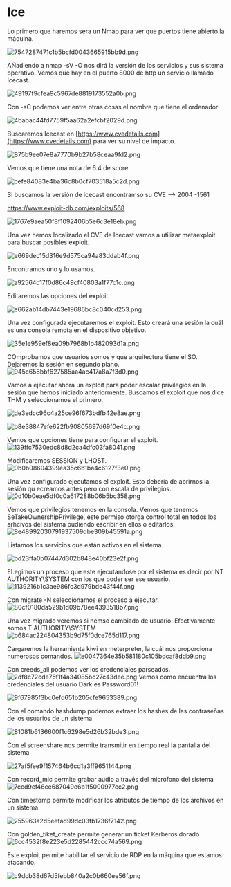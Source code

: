 # Ice

Lo primero que haremos sera un Nmap para ver que puertos tiene abierto la máquina. 

![7547287471c1b5bcfd0043665915bb9d.png](img/7547287471c1b5bcfd0043665915bb9d.png)

AÑadiendo a nmap -sV -O nos dirá la versión de los servicios y sus sistema operativo. Vemos que hay en el puerto 8000 de http un servicio llamado Icecast. 

![49197f9cfea9c5967de8819173552a0b.png](img/49197f9cfea9c5967de8819173552a0b.png)

Con -sC  podemos ver entre otras cosas el nombre que tiene el ordenador

![4babac44fd7759f5aa62a2efcbf2029d.png](img/4babac44fd7759f5aa62a2efcbf2029d.png)

Buscaremos Icecast en [https://www.cvedetails.com](https://www.cvedetails.com) para ver su nivel de impacto. 

![875b9ee07e8a7770b9b27b58ceaa9fd2.png](img/875b9ee07e8a7770b9b27b58ceaa9fd2.png)

Vemos que tiene una nota de 6.4 de score. 

![cefe84083e4ba36c8b0cf703518a5c2d.png](img/cefe84083e4ba36c8b0cf703518a5c2d.png)

Si buscamos la versión de icecast encontramso su CVE --> 2004 -1561 

https://www.exploit-db.com/exploits/568

![1767e9aea50f8f1092406b5e6c3e18eb.png](img/1767e9aea50f8f1092406b5e6c3e18eb.png)


Una vez hemos localizado el CVE de Icecast vamos a utilizar metaexploit para buscar posibles exploit. 

![e669dec15d316e9d575ca94a83ddab4f.png](img/e669dec15d316e9d575ca94a83ddab4f.png)

Encontramos uno y lo usamos. 

![a92564c17f0d86c49cf40803a1f77c1c.png](img/a92564c17f0d86c49cf40803a1f77c1c.png)

Editaremos las opciones del exploit. 

![e662ab14db7443e19686bc8c040cd253.png](img/e662ab14db7443e19686bc8c040cd253.png)

Una vez configurada ejecutaremos el exploit. Esto creará una sesión la cuál es una consola remota en el dispositivo objetivo.

![35e1e959ef8ea09b7968b1b482093d1a.png](img/35e1e959ef8ea09b7968b1b482093d1a.png)


COmprobamos que usuarios somos y que arquitectura tiene el SO. Dejaremos la sesión en segundo plano. 
![945c658bbf627585aa4ac417a8a7f3d0.png](img/945c658bbf627585aa4ac417a8a7f3d0.png)

Vamos a ejecutar ahora un exploit para poder escalar privilegios en la sesión que hemos iniciado anteriormente. Buscamos el exploit que nos dice THM y seleccionamos el primero. 

![de3edcc96c4a25ce96f673bdfb42e8ae.png](img/de3edcc96c4a25ce96f673bdfb42e8ae.png)

![b8e38847efe622fb90805697d69f0e4c.png](img/b8e38847efe622fb90805697d69f0e4c.png)

Vemos que opciones tiene para configurar el exploit. 
![139ffc7530edc8d8d2ca4dfc03fa8041.png](img/139ffc7530edc8d8d2ca4dfc03fa8041.png)

Modificaremos SESSION y LHOST. 
![0b0b08604399ea35c6b1ba4c6127f3e0.png](img/0b0b08604399ea35c6b1ba4c6127f3e0.png)

Una vez configurado ejecutamos el exploit. Esto debería de abrirnos la sesión qu ecreamos antes pero con escala de privilegios.
![0d10b0eae5df0c0a617288b06b5bc358.png](img/0d10b0eae5df0c0a617288b06b5bc358.png)

Vemos que privilegios tenemos en la consola. Vemos que tenemos SeTakeOwnershipPrivilege, este permiso otorga control total en todos los arhcivos del sistema pudiendo escribir en ellos o editarlos. 
![8e48992030791937509dbe309b45591a.png](img/8e48992030791937509dbe309b45591a.png)

Listamos los servicios que están activos en el sistema. 

![bd23ffa0b07447d302b848e40bf23e2f.png](img/bd23ffa0b07447d302b848e40bf23e2f.png)

ELegimos un proceso que este ejecutandose por el sistema es decir por NT AUTHORITY\SYSTEM con los que poder ser ese usuario. 
![1139216b1c3ae986fc3d979bde43f44f.png](img/1139216b1c3ae986fc3d979bde43f44f.png)

Con migrate -N seleccionamos el proceso a ejecutar. 
![80cf0180da529b1d09b78ee4393518b7.png](img/80cf0180da529b1d09b78ee4393518b7.png)

Una vez migrado veremos si hemso cambiado de usuario. Efectivamente somos T AUTHORITY\SYSTEM
![b684ac224804353b9d75f0dce765d117.png](img/b684ac224804353b9d75f0dce765d117.png)

Cargaremos la herramienta kiwi en meterpreter, la cuál nos proporciona numerosos comandos. 
![e0047364e35b581180c105bdcaf8ddb9.png](img/e0047364e35b581180c105bdcaf8ddb9.png)

Con creeds_all podemos ver los credenciales parseados. 
![2df8c72cde75f1f4a34085bc27c43dee.png](img/2df8c72cde75f1f4a34085bc27c43dee.png)
Vemos como encuentra los credenciales del usuario Dark es Password01!

![9f67985f3bc0efd651b205cfe9653389.png](img/9f67985f3bc0efd651b205cfe9653389.png)

Con el comando hashdump podemos extraer los hashes de las contraseñas de los usuarios de un sistema.

![81081b6136600f1c6298e5d26b32bde3.png](img/81081b6136600f1c6298e5d26b32bde3.png)

Con el screenshare nos permite transmitir en tiempo real la pantalla del sistema

![27af5fee9f157464b6cd1a3ff9651144.png](img/27af5fee9f157464b6cd1a3ff9651144.png)

Con record_mic permite grabar audio a través del micrófono del sistema
![7ccd9cf46ce687049e6b1f5000977cc2.png](img/7ccd9cf46ce687049e6b1f5000977cc2.png)

Con timestomp permite modificar los atributos de tiempo de los archivos en un sistema

![255963a2d5eefad99dc03fb1736f7142.png](img/255963a2d5eefad99dc03fb1736f7142.png)

Con golden_tiket_create permite generar un ticket Kerberos dorado
![6cc4532f8e223e5d2285442ccc74a569.png](img/6cc4532f8e223e5d2285442ccc74a569.png)

Este exploit permite habilitar el servicio de RDP en la máquina que estamos atacando.

![c9dcb38d67d5febb840a2c0b660ee56f.png](img/c9dcb38d67d5febb840a2c0b660ee56f.png)